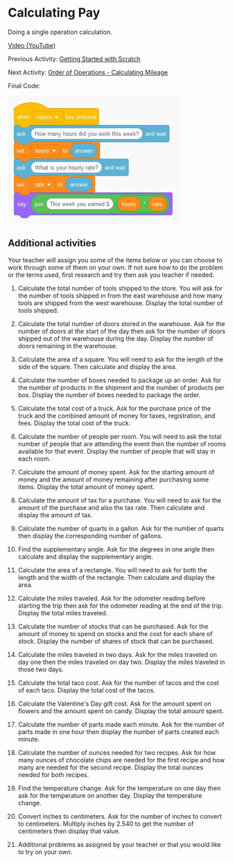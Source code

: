 # Calculating Pay

Doing a single operation calculation.

[Video (YouTube)](https://youtu.be/nVhhQRKqVsI)

Previous Activity: [Getting Started with Scratch](https://github.com/teachintech90/math.code/blob/main/Scratch/000-Getting-Started/README.md)

Next Activity: [Order of Operations - Calculating Mileage](https://github.com/teachintech90/math.code/blob/main/Scratch/002-Order-Of-Operations/README.md)

Final Code:

<img src="calc-pay-final.jpg">

## Additional activities
Your teacher will assign you some of the items below or you can choose to work through some of them on your own.  If not sure how to do the problem or the terms used, first research and try then ask you teacher if needed.

1. Calculate the total number of tools shipped to the store.  You will ask for the number of tools shipped in from the east warehouse and how many tools are shipped from the west warehouse.  Display the total number of tools shipped.

1. Calculate the total number of doors stored in the warehouse.  Ask for the number of doors at the start of the day then ask for the number of doors shipped out of the warehouse during the day.  Display the number of doors remaining in the warehouse.

1. Calculate the area of a square.  You will need to ask for the length of the side of the square. Then calculate and display the area.

1. Calculate the number of boxes needed to package up an order.  Ask for the number of products in the shipment and the number of products per box.  Display the number of boxes needed to package the order.

1. Calculate the total cost of a truck.  Ask for the purchase price of the truck and the combined amount of money for taxes, registration, and fees.  Display the total cost of the truck.

1. Calculate the number of people per room.  You will need to ask the total number of people that are attending the event then the number of rooms available for that event.  Display the number of people that will stay in each room.

1. Calculate the amount of money spent.  Ask for the starting amount of money and the amount of money remaining after purchasing some items.  Display the total amount of money spent.

1. Calculate the amount of tax for a purchase.  You will need to ask for the amount of the purchase and also the tax rate.  Then calculate and display the amount of tax.

1. Calculate the number of quarts in a gallon.  Ask for the number of quarts then display the corresponding number of gallons.

1. Find the supplementary angle.  Ask for the degrees in one angle then calculate and display the supplementary angle.

1. Calculate the area of a rectangle.  You will need to ask for both the length and the width of the rectangle.  Then calculate and display the area.

1. Calculate the miles traveled.  Ask for the odometer reading before starting the trip then ask for the odometer reading at the end of the trip.  Display the total miles traveled.

1. Calculate the number of stocks that can be purchased.  Ask for the amount of money to spend on stocks and the cost for each share of stock.  Display the number of shares of stock that can be purchased.

1. Calculate the miles traveled in two days.  Ask for the miles traveled on day one then the miles traveled on day two.  Display the miles traveled in those two days.

1. Calculate the total taco cost.  Ask for the number of tacos and the cost of each taco.  Display the total cost of the tacos.

1. Calculate the Valentine's Day gift cost.  Ask for the amount spent on flowers and the amount spent on candy.  Display the total amount spent.

1. Calculate the number of parts made each minute.  Ask for the number of parts made in one hour then display the number of parts created each minute.

1. Calculate the number of ounces needed for two recipes.  Ask for how many ounces of chocolate chips are needed for the first recipe and how many are needed for the second recipe.  Display the total ounces needed for both recipes.

1. Find the temperature change.  Ask for the temperature on one day then ask for the temperature on another day.  Display the temperature change.

1. Convert inches to centimeters.  Ask for the number of inches to convert to centimeters.  Multiply inches by 2.540 to get the number of centimeters then display that value.

1. Additional problems as assigned by your teacher or that you would like to try on your own.
